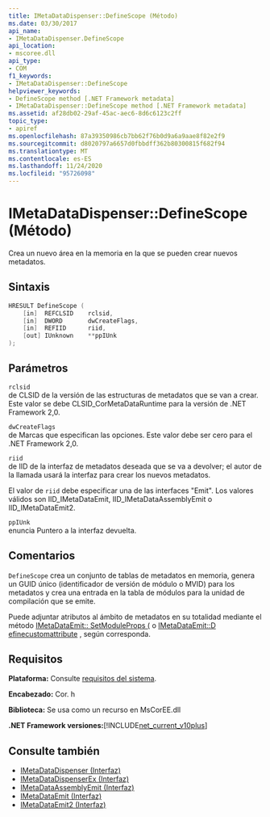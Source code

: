 ```yaml
---
title: IMetaDataDispenser::DefineScope (Método)
ms.date: 03/30/2017
api_name:
- IMetaDataDispenser.DefineScope
api_location:
- mscoree.dll
api_type:
- COM
f1_keywords:
- IMetaDataDispenser::DefineScope
helpviewer_keywords:
- DefineScope method [.NET Framework metadata]
- IMetaDataDispenser::DefineScope method [.NET Framework metadata]
ms.assetid: af28db02-29af-45ac-aec6-8d6c6123c2ff
topic_type:
- apiref
ms.openlocfilehash: 87a39350986cb7bb62f76b0d9a6a9aae8f82e2f9
ms.sourcegitcommit: d8020797a6657d0fbbdff362b80300815f682f94
ms.translationtype: MT
ms.contentlocale: es-ES
ms.lasthandoff: 11/24/2020
ms.locfileid: "95726098"
---
```

# <a name="imetadatadispenserdefinescope-method"></a>IMetaDataDispenser::DefineScope (Método)

Crea un nuevo área en la memoria en la que se pueden crear nuevos metadatos.  
  
## <a name="syntax"></a>Sintaxis  
  
```cpp  
HRESULT DefineScope (  
    [in]  REFCLSID    rclsid,  
    [in]  DWORD       dwCreateFlags,  
    [in]  REFIID      riid,
    [out] IUnknown    **ppIUnk  
);  
```  
  
## <a name="parameters"></a>Parámetros  

 `rclsid`  
 de CLSID de la versión de las estructuras de metadatos que se van a crear. Este valor se debe CLSID_CorMetaDataRuntime para la versión de .NET Framework 2,0.  
  
 `dwCreateFlags`  
 de Marcas que especifican las opciones. Este valor debe ser cero para el .NET Framework 2,0.  
  
 `riid`  
 de IID de la interfaz de metadatos deseada que se va a devolver; el autor de la llamada usará la interfaz para crear los nuevos metadatos.  
  
 El valor de `riid` debe especificar una de las interfaces "Emit". Los valores válidos son IID_IMetaDataEmit, IID_IMetaDataAssemblyEmit o IID_IMetaDataEmit2.  
  
 `ppIUnk`  
 enuncia Puntero a la interfaz devuelta.  
  
## <a name="remarks"></a>Comentarios  

 `DefineScope` crea un conjunto de tablas de metadatos en memoria, genera un GUID único (identificador de versión de módulo o MVID) para los metadatos y crea una entrada en la tabla de módulos para la unidad de compilación que se emite.  
  
 Puede adjuntar atributos al ámbito de metadatos en su totalidad mediante el método [IMetaDataEmit:: SetModuleProps (](imetadataemit-setmoduleprops-method.md) o [IMetaDataEmit::D efinecustomattribute](imetadataemit-definecustomattribute-method.md) , según corresponda.  
  
## <a name="requirements"></a>Requisitos  

 **Plataforma:** Consulte [requisitos del sistema](../../get-started/system-requirements.md).  
  
 **Encabezado:** Cor. h  
  
 **Biblioteca:** Se usa como un recurso en MsCorEE.dll  
  
 **.NET Framework versiones:**[!INCLUDE[net_current_v10plus](../../../../includes/net-current-v10plus-md.md)]  
  
## <a name="see-also"></a>Consulte también

- [IMetaDataDispenser (Interfaz)](imetadatadispenser-interface.md)
- [IMetaDataDispenserEx (Interfaz)](imetadatadispenserex-interface.md)
- [IMetaDataAssemblyEmit (Interfaz)](imetadataassemblyemit-interface.md)
- [IMetaDataEmit (Interfaz)](imetadataemit-interface.md)
- [IMetaDataEmit2 (Interfaz)](imetadataemit2-interface.md)
